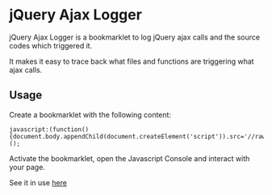 jQuery Ajax Logger
=============

jQuery Ajax Logger is a bookmarklet to log jQuery ajax calls and the source codes which triggered it.

It makes it easy to trace back what files and functions are triggering what ajax calls.

## Usage

Create a bookmarklet with the following content:

    javascript:(function(){document.body.appendChild(document.createElement('script')).src='//rawgit.com/srizzo/jqueryajaxlogger/master/dist/jqueryajaxlogger.min.js';})();

Activate the bookmarklet, open the Javascript Console and interact with your page.

See it in use [here](http://srizzo.github.io/jqueryajaxlogger/)